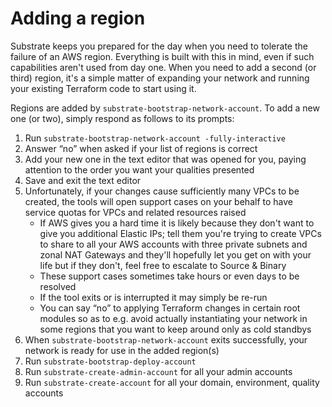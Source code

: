 # Adding a region

Substrate keeps you prepared for the day when you need to tolerate the failure of an AWS region. Everything is built with this in mind, even if such capabilities aren't used from day one. When you need to add a second (or third) region, it's a simple matter of expanding your network and running your existing Terraform code to start using it.

Regions are added by `substrate-bootstrap-network-account`. To add a new one (or two), simply respond as follows to its prompts:

1. Run `substrate-bootstrap-network-account -fully-interactive`
2. Answer &ldquo;no&rdquo; when asked if your list of regions is correct
3. Add your new one in the text editor that was opened for you, paying attention to the order you want your qualities presented
4. Save and exit the text editor
5. Unfortunately, if your changes cause sufficiently many VPCs to be created, the tools will open support cases on your behalf to have service quotas for VPCs and related resources raised
    - If AWS gives you a hard time it is likely because they don't want to give you additional Elastic IPs; tell them you're trying to create VPCs to share to all your AWS accounts with three private subnets and zonal NAT Gateways and they'll hopefully let you get on with your life but if they don't, feel free to escalate to Source & Binary
    - These support cases sometimes take hours or even days to be resolved
    - If the tool exits or is interrupted it may simply be re-run
    - You can say &ldquo;no&rdquo; to applying Terraform changes in certain root modules so as to e.g. avoid actually instantiating your network in some regions that you want to keep around only as cold standbys
6. When `substrate-bootstrap-network-account` exits successfully, your network is ready for use in the added region(s)
7. Run `substrate-bootstrap-deploy-account`
8. Run `substrate-create-admin-account` for all your admin accounts
9. Run `substrate-create-account` for all your domain, environment, quality accounts
